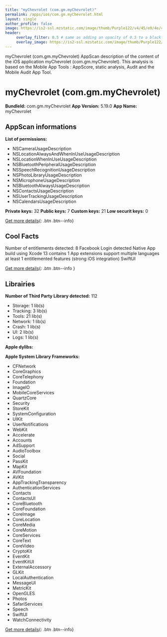 ```yaml
---
title: "myChevrolet (com.gm.myChevrolet)"
permalink: /apps/ios/com.gm.myChevrolet.html
layout: single
author_profile: false
image: https://is2-ssl.mzstatic.com/image/thumb/Purple122/v4/45/e9/4e/45e94e1f-f781-bfe9-a033-c293829d007d/myChevrolet-1x_U007emarketing-0-5-0-sRGB-85-220.png/512x512bb.jpg
header: 
     overlay_filter: 0.5 # same as adding an opacity of 0.5 to a black background
     overlay_image: https://is2-ssl.mzstatic.com/image/thumb/Purple122/v4/45/e9/4e/45e94e1f-f781-bfe9-a033-c293829d007d/myChevrolet-1x_U007emarketing-0-5-0-sRGB-85-220.png/512x512bb.jpg
---
```

myChevrolet (com.gm.myChevrolet) AppScan description of the content of the iOS application myChevrolet (com.gm.myChevrolet). This analysis is based on the Mobile App Tools : AppScore, static analysis, Audit and the Mobile Audit App Tool.

# myChevrolet (com.gm.myChevrolet)

**BundleId:** com.gm.myChevrolet
**App Version:** 5.19.0
**App Name:** myChevrolet


## AppScan informations 

**List of permissions:** 
- NSCameraUsageDescription
- NSLocationAlwaysAndWhenInUseUsageDescription
- NSLocationWhenInUseUsageDescription
- NSBluetoothPeripheralUsageDescription
- NSSpeechRecognitionUsageDescription
- NSPhotoLibraryUsageDescription
- NSMicrophoneUsageDescription
- NSBluetoothAlwaysUsageDescription
- NSContactsUsageDescription
- NSUserTrackingUsageDescription
- NSCalendarsUsageDescription
  
  
**Private keys:** 32
**Public keys:** 7
**Custom keys:** 21
**Low securit keys:** 0
  
[Get more details](/pricing.html){: .btn .btn--info}

## Cool Facts

Number of entitlements detected: 8
Facebook Login detected
Native App
build using Xcode 13
contains 1 App extensions
support multiple languages
at least 1 entitlemented features (strong iOS integration)
SwiftUI
  
[Get more details](/pricing.html){: .btn .btn--info }

## Librairies 
**Number of Third Party Library detected:** 112
- Storage: 1 lib(s)
- Tracking: 3 lib(s)
- Tools: 21 lib(s)
- Network: 1 lib(s)
- Crash: 1 lib(s)
- UI: 2 lib(s)
- Logs: 1 lib(s)


**Apple dylibs:**


**Apple System Library Frameworks:**
- CFNetwork
- CoreGraphics
- CoreTelephony
- Foundation
- ImageIO
- MobileCoreServices
- QuartzCore
- Security
- StoreKit
- SystemConfiguration
- UIKit
- UserNotifications
- WebKit
- Accelerate
- Accounts
- AdSupport
- AudioToolbox
- Social
- PassKit
- MapKit
- AVFoundation
- AVKit
- AppTrackingTransparency
- AuthenticationServices
- Contacts
- ContactsUI
- CoreBluetooth
- CoreFoundation
- CoreImage
- CoreLocation
- CoreMedia
- CoreMotion
- CoreServices
- CoreText
- CoreVideo
- CryptoKit
- EventKit
- EventKitUI
- ExternalAccessory
- GLKit
- LocalAuthentication
- MessageUI
- MetricKit
- OpenGLES
- Photos
- SafariServices
- Speech
- SwiftUI
- WatchConnectivity


  
[Get more details](/pricing.html){: .btn .btn--info}

